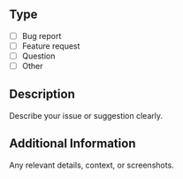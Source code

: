 ## Type
- [ ] Bug report
- [ ] Feature request
- [ ] Question
- [ ] Other

## Description
Describe your issue or suggestion clearly.

## Additional Information
Any relevant details, context, or screenshots.
